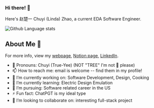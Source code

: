 ### Hi there! 👋
Here's 赵楚一 Chuyi (Linda) Zhao, a current EDA Software Engineer.  

<!--![Github Stats](https://github-readme-stats.vercel.app/api?username=lindazha0&show_icons=true&count_private=true&theme=dracula&hide=stars)-->    
![Github Language stats](https://github-readme-stats.vercel.app/api/top-langs/?username=lindazha0&langs_count=3&theme=dracula&count_private=true&layout=compact)

## About Me 🦋
For more info, view my [webpage](https://lindazha0.github.io/), [Notion page](https://www.notion.so/lindazhao/Chuyi-s-Tech-Journey-2bffcd3c54dd4f179961db2d14ae828c), [LinkedIn](https://www.linkedin.com/in/chuyi-zhao/).
 - 🎀 Pronouns: Chuyi (True-Yee) (NOT "TREE" I'm not 🌲 please)
 - 📫 How to reach me: email is welcome -- find them in my profile!
 - 🔭 I’m currently working on: Software Development, Design, Cooking
 - 🌱 I’m currently learning: Electric Design Emulation
 - 🤔 I’m pursuing: Software related career in the US
 - ⚡ Fun fact: ChatPGT is my ideal type
 - 👯 I’m looking to collaborate on: interesting full-stack project
<!-- 
- 💬 Ask me about ...


-->
